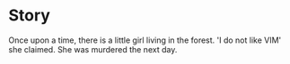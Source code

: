 # Story

Once upon a time, there is a little girl living in the forest.
'I do not like VIM' she claimed.
She was murdered the next day.